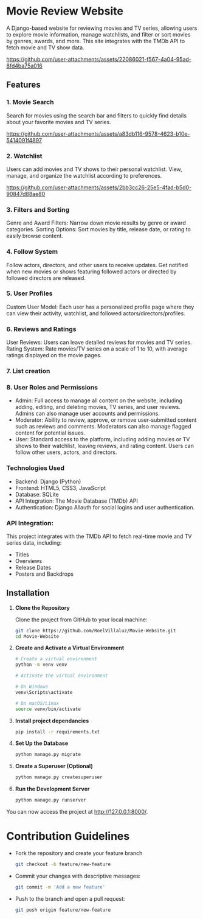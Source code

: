 # **Movie Review Website**
A Django-based website for reviewing movies and TV series, allowing users to explore movie information, manage watchlists, and filter or sort movies by genres, awards, and more. This site integrates with the TMDb API to fetch movie and TV show data.

https://github.com/user-attachments/assets/22086021-f567-4a04-95ad-8fd4ba75a016


## Features

### 1. **Movie Search**
Search for movies using the search bar and filters to quickly find details about your favorite movies and TV series.

https://github.com/user-attachments/assets/a83db116-9578-4623-b10e-5414091f4897

### 2. **Watchlist**
Users can add movies and TV shows to their personal watchlist.
View, manage, and organize the watchlist according to preferences.

https://github.com/user-attachments/assets/2bb3cc26-25e5-4fad-b5d0-90847d88ae80

### 3. **Filters and Sorting**
Genre and Award Filters: Narrow down movie results by genre or award categories.
Sorting Options: Sort movies by title, release date, or rating to easily browse content.
### 4. **Follow System**
Follow actors, directors, and other users to receive updates.
Get notified when new movies or shows featuring followed actors or directed by followed directors are released.
### 5. **User Profiles**
Custom User Model: Each user has a personalized profile page where they can view their activity, watchlist, and followed actors/directors/profiles.
### 6. **Reviews and Ratings**
User Reviews: Users can leave detailed reviews for movies and TV series.
Rating System: Rate movies/TV series on a scale of 1 to 10, with average ratings displayed on the movie pages.
### 7. **List creation**

### 8. **User Roles and Permissions**
* Admin: Full access to manage all content on the website, including adding, editing, and deleting movies, TV series, and user reviews. Admins can also manage user accounts and permissions.
* Moderator: Ability to review, approve, or remove user-submitted content such as reviews and comments. Moderators can also manage flagged content for potential issues.
* User: Standard access to the platform, including adding movies or TV shows to their watchlist, leaving reviews, and rating content. Users can follow other users, actors, and directors.

### **Technologies Used**
- Backend: Django (Python)
- Frontend: HTML5, CSS3, JavaScript
- Database: SQLite
- API Integration: The Movie Database (TMDb) API
- Authentication: Django Allauth for social logins and user authentication.

### **API Integration:**
This project integrates with the TMDb API to fetch real-time movie and TV series data, including:

- Titles
- Overviews
- Release Dates
- Posters and Backdrops

## Installation

1. **Clone the Repository**

   Clone the project from GitHub to your local machine:

   ```bash
   git clone https://github.com/RoelVillaluz/Movie-Website.git
   cd Movie-Website
2. **Create and Activate a Virtual Environment**
    ``` bash
    # Create a virtual environment
    python -m venv venv

    # Activate the virtual environment

    # On Windows
    venv\Scripts\activate

    # On macOS/Linux
    source venv/bin/activate

3. **Install project dependancies**
   ```bash
   pip install -r requirements.txt

4. **Set Up the Database**
   ```bash
   python manage.py migrate

5. **Create a Superuser (Optional)**
   ```bash
   python manage.py createsuperuser

6. **Run the Development Server**
   ```bash
   python manage.py runserver
You can now access the project at http://127.0.0.1:8000/.

# Contribution Guidelines
- Fork the repository and create your feature branch
   ```bash
   git checkout -b feature/new-feature

- Commit your changes with descriptive messages:
   ```bash
   git commit -m 'Add a new feature'

- Push to the branch and open a pull request:
  ```bash
  git push origin feature/new-feature
